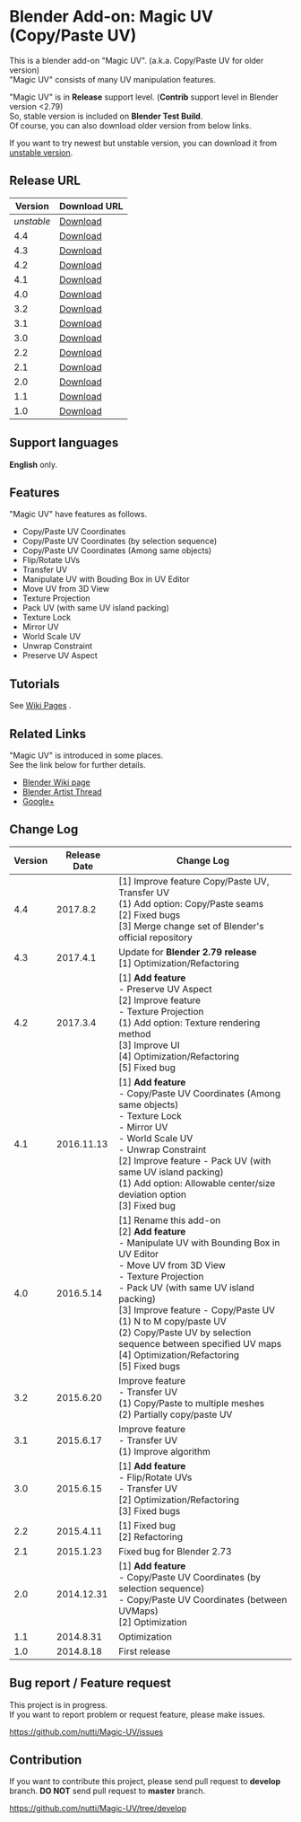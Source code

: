 # Blender Add-on: Magic UV (Copy/Paste UV)

This is a blender add-on "Magic UV". (a.k.a. Copy/Paste UV for older version)  
"Magic UV" consists of many UV manipulation features.

"Magic UV" is in **Release** support level. (**Contrib** support level in Blender version <2.79)  
So, stable version is included on **Blender Test Build**.  
Of course, you can also download older version from below links.

If you want to try newest but unstable version, you can download it from [unstable version](https://github.com/nutti/Magic-UV/archive/develop.zip).

## Release URL

|Version|Download URL|
|---|---|
|*unstable*|[Download](https://github.com/nutti/Magic-UV/archive/develop.zip)|
|4.4|[Download](https://github.com/nutti/Magic-UV/releases/tag/v4.4)|
|4.3|[Download](https://github.com/nutti/Magic-UV/releases/tag/v4.3)|
|4.2|[Download](https://github.com/nutti/Magic-UV/releases/tag/v4.2)|
|4.1|[Download](https://github.com/nutti/Magic-UV/releases/tag/v4.1)|
|4.0|[Download](https://github.com/nutti/Magic-UV/releases/tag/v4.0)|
|3.2|[Download](https://github.com/nutti/Magic-UV/releases/tag/v3.2)|
|3.1|[Download](https://github.com/nutti/Magic-UV/releases/tag/v3.1)|
|3.0|[Download](https://github.com/nutti/Magic-UV/releases/tag/v3.0)|
|2.2|[Download](https://github.com/nutti/Magic-UV/releases/tag/v2.2)|
|2.1|[Download](https://github.com/nutti/Magic-UV/releases/tag/v2.1)|
|2.0|[Download](https://github.com/nutti/Magic-UV/releases/tag/v2.0)|
|1.1|[Download](https://github.com/nutti/Magic-UV/releases/tag/v1.1)|
|1.0|[Download](https://github.com/nutti/Magic-UV/releases/tag/v1.0)|

## Support languages

**English** only.

## Features

"Magic UV" have features as follows.

* Copy/Paste UV Coordinates
* Copy/Paste UV Coordinates (by selection sequence)
* Copy/Paste UV Coordinates (Among same objects)
* Flip/Rotate UVs
* Transfer UV
* Manipulate UV with Bouding Box in UV Editor
* Move UV from 3D View
* Texture Projection
* Pack UV (with same UV island packing)
* Texture Lock
* Mirror UV
* World Scale UV
* Unwrap Constraint
* Preserve UV Aspect

## Tutorials

See [Wiki Pages](https://github.com/nutti/Magic-UV/wiki/Tutorial) .

## Related Links

"Magic UV" is introduced in some places.  
See the link below for further details.

* [Blender Wiki page](http://wiki.blender.org/index.php/Extensions:2.6/Py/Scripts/UV/Copy_Paste_UVs)
* [Blender Artist Thread](https://blenderartists.org/forum/showthread.php?391573-Add-on-Magic-UV-v4-1-(Copy-Paste-UV-Preserve-UVs-UV-Bounding-Box-and-so-on))
* [Google+](https://plus.google.com/100058529622539760372/posts/82eS2tGE6Nc)

## Change Log
|Version|Release Date|Change Log|
|---|---|---|
|4.4|2017.8.2|[1] Improve feature Copy/Paste UV, Transfer UV<br>(1) Add option: Copy/Paste seams<br>[2] Fixed bugs<br> [3] Merge change set of Blender's official repository|
|4.3|2017.4.1|Update for **Blender 2.79 release**<br>[1] Optimization/Refactoring|
|4.2|2017.3.4|[1] **Add feature**<br> - Preserve UV Aspect<br>[2] Improve feature<br> - Texture Projection<br>(1) Add option: Texture rendering method<br>[3] Improve UI<br>[4] Optimization/Refactoring<br>[5] Fixed bug|
|4.1|2016.11.13|[1] **Add feature**<br> - Copy/Paste UV Coordinates (Among same objects)<br> - Texture Lock<br> - Mirror UV<br> - World Scale UV<br> - Unwrap Constraint<br>[2] Improve feature - Pack UV  (with same UV island packing)<br>(1) Add option: Allowable center/size deviation option<br>[3] Fixed bug|
|4.0|2016.5.14|[1] Rename this add-on<br>[2] **Add feature**<br> - Manipulate UV with Bounding Box in UV Editor<br> - Move UV from 3D View<br> - Texture Projection<br> - Pack UV (with same UV island packing)<br>[3] Improve feature - Copy/Paste UV<br>(1) N to M copy/paste UV<br>(2) Copy/Paste UV by selection sequence between specified UV maps<br>[4] Optimization/Refactoring<br>[5] Fixed bugs|
|3.2|2015.6.20|Improve feature<br> - Transfer UV<br>(1) Copy/Paste to multiple meshes<br>(2) Partially copy/paste UV|
|3.1|2015.6.17|Improve feature<br> - Transfer UV<br>(1) Improve algorithm|
|3.0|2015.6.15|[1] **Add feature**<br> - Flip/Rotate UVs<br> - Transfer UV<br>[2] Optimization/Refactoring<br>[3] Fixed bugs|
|2.2|2015.4.11|[1] Fixed bug<br>[2] Refactoring|
|2.1|2015.1.23|Fixed bug for Blender 2.73|
|2.0|2014.12.31|[1] **Add feature**<br> - Copy/Paste UV Coordinates (by selection sequence)<br> - Copy/Paste UV Coordinates (between UVMaps)<br>[2] Optimization|
|1.1|2014.8.31|Optimization|
|1.0|2014.8.18|First release|


## Bug report / Feature request

This project is in progress.  
If you want to report problem or request feature, please make issues.

https://github.com/nutti/Magic-UV/issues

## Contribution

If you want to contribute this project, please send pull request to **develop** branch.
**DO NOT** send pull request to **master** branch.  

https://github.com/nutti/Magic-UV/tree/develop
